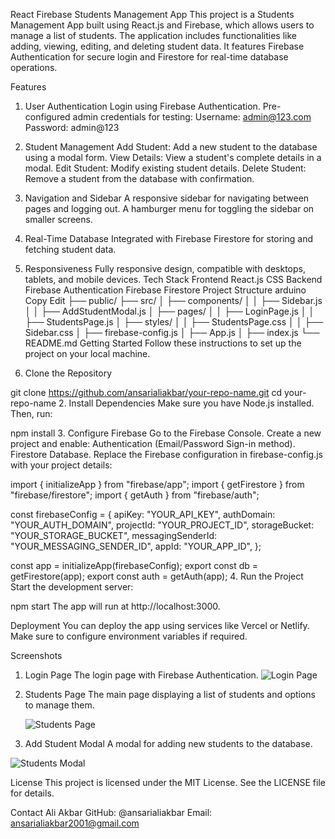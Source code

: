 React Firebase Students Management App
This project is a Students Management App built using React.js and Firebase, which allows users to manage a list of students. The application includes functionalities like adding, viewing, editing, and deleting student data. It features Firebase Authentication for secure login and Firestore for real-time database operations.

Features
1. User Authentication
Login using Firebase Authentication.
Pre-configured admin credentials for testing:
Username: admin@123.com
Password: admin@123
2. Student Management
Add Student: Add a new student to the database using a modal form.
View Details: View a student's complete details in a modal.
Edit Student: Modify existing student details.
Delete Student: Remove a student from the database with confirmation.
3. Navigation and Sidebar
A responsive sidebar for navigating between pages and logging out.
A hamburger menu for toggling the sidebar on smaller screens.
4. Real-Time Database
Integrated with Firebase Firestore for storing and fetching student data.
5. Responsiveness
Fully responsive design, compatible with desktops, tablets, and mobile devices.
Tech Stack
Frontend
React.js
CSS
Backend
Firebase Authentication
Firebase Firestore
Project Structure
arduino
Copy
Edit
├── public/
├── src/
│   ├── components/
│   │   ├── Sidebar.js
│   │   ├── AddStudentModal.js
│   ├── pages/
│   │   ├── LoginPage.js
│   │   ├── StudentsPage.js
│   ├── styles/
│   │   ├── StudentsPage.css
│   │   ├── Sidebar.css
│   ├── firebase-config.js
│   ├── App.js
│   ├── index.js
└── README.md
Getting Started
Follow these instructions to set up the project on your local machine.

1. Clone the Repository

git clone https://github.com/ansarialiakbar/your-repo-name.git
cd your-repo-name
2. Install Dependencies
Make sure you have Node.js installed. Then, run:


npm install
3. Configure Firebase
Go to the Firebase Console.
Create a new project and enable:
Authentication (Email/Password Sign-in method).
Firestore Database.
Replace the Firebase configuration in firebase-config.js with your project details:

import { initializeApp } from "firebase/app";
import { getFirestore } from "firebase/firestore";
import { getAuth } from "firebase/auth";

const firebaseConfig = {
  apiKey: "YOUR_API_KEY",
  authDomain: "YOUR_AUTH_DOMAIN",
  projectId: "YOUR_PROJECT_ID",
  storageBucket: "YOUR_STORAGE_BUCKET",
  messagingSenderId: "YOUR_MESSAGING_SENDER_ID",
  appId: "YOUR_APP_ID",
};

const app = initializeApp(firebaseConfig);
export const db = getFirestore(app);
export const auth = getAuth(app);
4. Run the Project
Start the development server:


npm start
The app will run at http://localhost:3000.

Deployment
You can deploy the app using services like Vercel or Netlify. Make sure to configure environment variables if required.

Screenshots
1. Login Page
The login page with Firebase Authentication.
   ![Login Page](/assets/screenshots/login-page.png)


2. Students Page
The main page displaying a list of students and options to manage them.

      ![Students Page](/assets/screenshots/students-page.png)


3. Add Student Modal
A modal for adding new students to the database.

 ![Students Modal](/assets/screenshots/students-modal.png)


License
This project is licensed under the MIT License. See the LICENSE file for details.

Contact
Ali Akbar
GitHub: @ansarialiakbar
Email: ansarialiakbar2001@gmail.com

